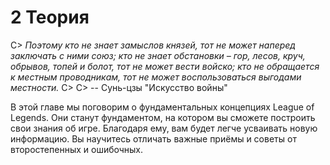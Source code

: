 # 2 Теория

C> *Поэтому кто не знает замыслов князей, тот не может наперед заключать с ними союз; кто не знает обстановки – гор, лесов, круч, обрывов, топей и болот, тот не может вести войско; кто не обращается к местным проводникам, тот не может воспользоваться выгодами местности.*
C>
C> -- Сунь-цзы "Искусство войны"

В этой главе мы поговорим о фундаментальных концепциях League of Legends. Они станут фундаментом, на котором вы сможете построить свои знания об игре. Благодаря ему, вам будет легче усваивать новую информацию. Вы научитесь отличать важные приёмы и советы от второстепенных и ошибочных.